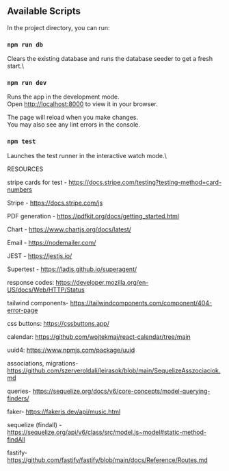 ## Available Scripts

In the project directory, you can run:

### `npm run db`

Clears the existing database and runs the database seeder to get a fresh start.\

### `npm run dev`

Runs the app in the development mode.\
Open [http://localhost:8000](http://localhost:8000) to view it in your browser.

The page will reload when you make changes.\
You may also see any lint errors in the console.

### `npm test`

Launches the test runner in the interactive watch mode.\

RESOURCES

stripe cards for test - https://docs.stripe.com/testing?testing-method=card-numbers

Stripe - https://docs.stripe.com/js

PDF generation - https://pdfkit.org/docs/getting_started.html

Chart - https://www.chartjs.org/docs/latest/

Email - https://nodemailer.com/

JEST - https://jestjs.io/

Supertest - https://ladjs.github.io/superagent/

response codes: https://developer.mozilla.org/en-US/docs/Web/HTTP/Status

tailwind components- https://tailwindcomponents.com/component/404-error-page

css buttons: https://cssbuttons.app/

calendar: https://github.com/wojtekmaj/react-calendar/tree/main

uuid4: https://www.npmjs.com/package/uuid

associations, migrations- https://github.com/szerveroldali/leirasok/blob/main/SequelizeAsszociaciok.md

queries- https://sequelize.org/docs/v6/core-concepts/model-querying-finders/

faker- https://fakerjs.dev/api/music.html

sequelize (findall) - https://sequelize.org/api/v6/class/src/model.js~model#static-method-findAll

fastify- https://github.com/fastify/fastify/blob/main/docs/Reference/Routes.md
